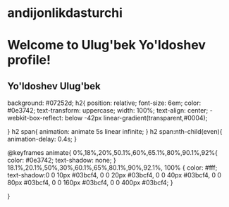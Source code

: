 # andijonlikdasturchi

<h1>Welcome to Ulug'bek Yo'ldoshev profile!</h1>
 <h2>
 <span>Yo'ldoshev</span> <span>Ulug'bek</span>
</h2>
background: #07252d;
h2{
    position: relative;
    font-size: 6em;
    color: #0e3742;
    text-transform: uppercase;
    width: 100%;
    text-align: center;
    -webkit-box-reflect: below -42px linear-gradient(transparent,#0004);
    
}
h2 span{
    animation: animate 5s linear infinite;
}
h2 span:nth-child(even){
    animation-delay: 0.4s;
}

@keyframes animate{
    0%,18%,20%,50.1%,60%,65.1%,80%,90.1%,92%{
        color: #0e3742;
        text-shadow: none;
    }
    18.1%,20.1%,50%,30%,60.1%,65%,80.1%,90%,92.1%,  100% {
        color: #fff;
        text-shadow:0 0 10px #03bcf4, 
        0 0 20px #03bcf4,
        0 0 40px #03bcf4,
        0 0 80px #03bcf4,
        0 0 160px #03bcf4,
        0 0 400px #03bcf4;
    }

}

